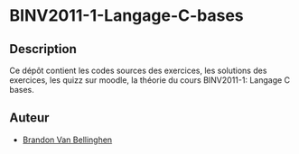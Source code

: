 # BINV2011-1-Langage-C-bases
## Description
Ce dépôt contient les codes sources des exercices, les solutions des exercices, les quizz sur moodle, la théorie du cours BINV2011-1: Langage C bases.
## Auteur
- [Brandon Van Bellinghen](https://github.com/BrandonVB11/)